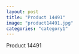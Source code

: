 ```yaml
---
layout: post
title: "Product 14491"
image: "product14491.jpg"
categories: "category1"
---
```

Product 14491
